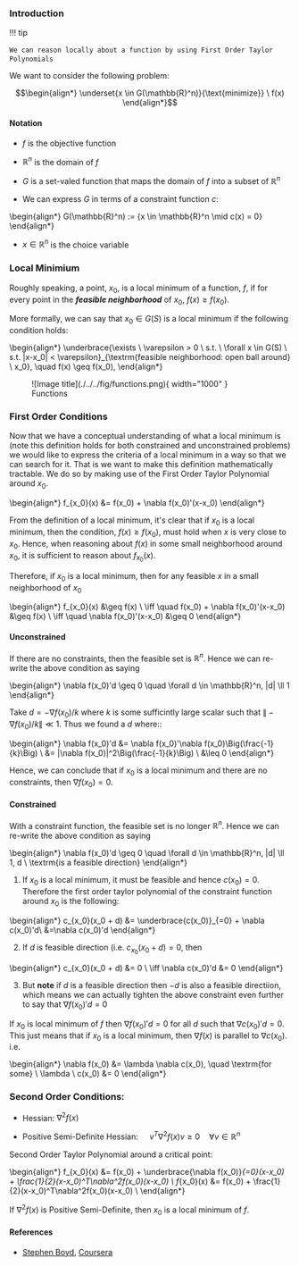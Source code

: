 ### **Introduction**

!!! tip 

    We can reason locally about a function by using First Order Taylor Polynomials 

We want to consider the following problem: 

$$\begin{align*} \underset{x \in G(\mathbb{R}^n)}{\text{minimize}} \ f(x) \end{align*}$$

#### Notation
- $f$ is the objective function

- $\mathbb{R}^n$ is the domain of $f$

- $G$ is a set-valed function that maps the domain of $f$ into a subset of $\mathbb{R}^n$

- We can express $G$ in terms of a constraint function $c$:

\begin{align*}
G(\mathbb{R}^n) := \{x \in \mathbb{R}^n \mid c(x) = 0\}
\end{align*}

- $x \in \mathbb{R}^n$ is the choice variable

### **Local Minimium**

Roughly speaking, a point, $x_0$, is a local minimum of a function, $f$, if for every point in the ***feasible neighborhood*** of $x_0$, $f(x) \geq f(x_0)$.

More formally, we can say that $x_0 \in G(S)$ is a local minimum if the following condition holds:

\begin{align*}
\underbrace{\exists \ \varepsilon > 0 \ s.t. \ \forall x \in G(S) \ s.t. \|x-x_0\| < \varepsilon}_{\textrm{feasible neighborhood: open ball around} \ x_0}, \quad f(x) \geq f(x_0), 
\end{align*}

<figure markdown>
  ![Image title](./../../fig/functions.png){ width="1000" }
  <figcaption>Functions</figcaption>
</figure>

### **First Order Conditions**

Now that we have a conceptual understanding of what a local minimum is (note this definition holds for both constrained and unconstrained problems) we would like to express the criteria of a local minimum in a way so that we can search for it. That is we want to make this definition mathematically tractable. We do so by making use of the First Order Taylor Polynomial around $x_0$.

\begin{align*}
f_{x_0}(x) &= f(x_0)  + \nabla f(x_0)'(x-x_0)
\end{align*}


From the definition of a local minimum, it's clear that if $x_0$ is a local minimum, then the  condition, $f(x) \geq f(x_0)$, must hold when $x$ is very close to $x_0$. Hence, when reasoning about $f(x)$ in some small neighborhood around $x_0$, it is sufficient to reason about $f_{x_0}(x)$. 

Therefore, if $x_0$ is a local minimum, then for any feasible $x$ in a small neighborhood of $x_0$

\begin{align*}
f_{x_0}(x) &\geq f(x) \\
\iff \quad f(x_0)  + \nabla f(x_0)'(x-x_0) &\geq f(x) \\
\iff \quad \nabla f(x_0)'(x-x_0) &\geq 0
\end{align*}

#### Unconstrained 
If there are no constraints, then the feasible set is $\mathbb{R}^n$. Hence we can re-write the above condition as saying 

\begin{align*}
\nabla f(x_0)'d \geq 0 \quad \forall d \in \mathbb{R}^n, \|d\| \ll 1
\end{align*}


Take $d =  -\nabla f(x_0)/k$ where $k$ is some sufficintly large scalar such that $\| -\nabla f(x_0)/k\|  \ll 1$. Thus we found a $d$ where::

\begin{align*}
\nabla f(x_0)'d &= \nabla f(x_0)'\nabla f(x_0)\Big(\frac{-1}{k}\Big) \\ 
&= \|\nabla f(x_0)\|^2\Big(\frac{-1}{k}\Big) \\
&\leq 0 
\end{align*}

Hence, we can conclude that if $x_0$ is a local minimum and there are no constraints, then $\nabla f(x_0)=0$.

#### Constrained 

With a constraint function, the feasible set is no longer $\mathbb{R}^n$. Hence we can re-write the above condition as saying 

\begin{align*}
\nabla f(x_0)'d \geq 0 \quad \forall d \in \mathbb{R}^n, \|d\| \ll 1, d \ \textrm{is a feasible direction}
\end{align*}

1) If $x_0$ is a local minimum, it must be feasible and hence $c(x_0) = 0$. Therefore the first order taylor polynomial of the constraint function around $x_0$ is the following: 

\begin{align*}
c_{x_0}(x_0 + d) &= \underbrace{c(x_0)}_{=0}  + \nabla c(x_0)'d\\
&=\nabla c(x_0)'d
\end{align*}

2) If $d$ is feasible direction (i.e. $c_{x_0}(x_0 + d) = 0$, then 

\begin{align*}
c_{x_0}(x_0 + d) &= 0 \\ 
\iff \nabla c(x_0)'d &= 0 
\end{align*}

3) But **note** if $d$ is a feasible direction then $-d$ is also a feasible directiion, which means we can actually tighten the above constraint even further to say that $\nabla f(x_0)'d = 0$ 

If $x_0$ is local minimum of $f$ then $\nabla f(x_0)'d = 0$ for all $d$ such that $\nabla c(x_0)'d = 0$. This just means that if $x_0$ is a local minimum, then $\nabla f(x)$ is parallel to $\nabla c(x_0)$. i.e. 

\begin{align*}
\nabla f(x_0) &= \lambda \nabla c(x_0), \quad \textrm{for some} \ \lambda \\
c(x_0) &= 0 
\end{align*}

### **Second Order Conditions**:

- Hessian:  $\nabla^2f(x)$

- Positive Semi-Definite Hessian:  $\quad v^T\nabla^2f(x)v \geq 0 \quad \forall v \in \mathbb{R}^n$

Second Order Taylor Polynomial around a critical point:

\begin{align*}
f_{x_0}(x) &= f(x_0) + \underbrace{\nabla f(x_0)}_{=0}(x-x_0) + \frac{1}{2}(x-x_0)^T\nabla^2f(x_0)(x-x_0) \\
f_{x_0}(x) &= f(x_0) + \frac{1}{2}(x-x_0)^T\nabla^2f(x_0)(x-x_0) \\
\end{align*}

If $\nabla^2f(x)$ is Positive Semi-Definite, then $x_0$ is a local minimum of $f$.

#### References

  - [Stephen Boyd](https://www.youtube.com/watch?v=Ry5i8DGZrJs&list=PL3940DD956CDF0622&index=5), [Coursera](https://www.google.com/search?q=necessary+and+sufficient+conditions+local+minimum&biw=939&bih=674&tbm=vid&sxsrf=AOaemvL11vJ6KYgxSjmDFhtXAuisr1Td2Q%3A1632345955007&ei=Yp9LYYn0PMbM_AbF0LnYBg&oq=necessary+and+sufficient+conditions+local+minimum&gs_l=psy-ab-video.3...6810.12008.0.12290.17.17.0.0.0.0.186.1820.1j13.14.0....0...1c.1.64.psy-ab-video..3.13.1710...0i512k1j0i390k1j0i67k1j0i22i30k1j33i22i29i30k1j0i333k1.0.bg_Bf2HIKKs)
